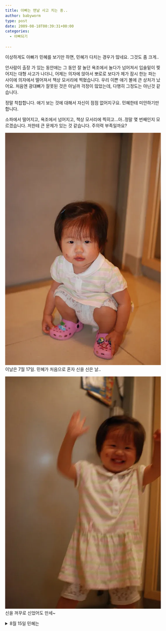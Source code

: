 ```yaml
---
title: 아빠는 맨날 사고 치는 중..
author: babyworm
type: post
date: 2009-08-18T00:39:31+00:00
categories:
  - 아빠되기

---
```

이상하게도 아빠가 민혜를 보기만 하면, 민혜가 다치는 경우가 많네요. 그것도 좀 크게..

안사람이 출장 가 있는 동안에는 그 동안 잘 놀던 욕조에서 놀다가 넘어져서 입술밑이 찢어지는 대형 사고가 나더니, 어제는 의자에 앉아서 뽀로로 보다가 제가 잠시 한눈 파는 사이에 의자에서 떨어져서 책상 모서리에 찍혔습니다. 우리 이쁜 애기 볼에 큰 상처가 났어요. 처음엔 광대뼈가 잘못된 것은 아닐까 걱정이 많았는데, 다행히 그정도는 아닌것 같습니다.&nbsp;

정말 착찹합니다. 애기 보는 것에 대해서 자신이 점점 없어지구요. 민혜한테 미안하기만 합니다.&nbsp;

소파에서 떨어지고, 욕조에서 넘어지고, 책상 모서리에 찍히고&#8230;아..정말 몇 번째인지 모르겠습니다. 저한테 큰 문제가 있는 것 같습니다. 주의력 부족일까요?&nbsp;

<img decoding="async" src="DSC_5356.webp" data-recalc-dims="1" /><br /> 이날은 7월 17일. 민혜가 처음으로 혼자 신을 신은 날..&nbsp;

<img decoding="async" src="DSC_5358.webp" data-recalc-dims="1" /><br /> 신을 꺼꾸로 신었어도 만세~
<details>
<summary>8월 15일 민혜는</summary>

<!-- summary 아래 한칸 공백 두어야함 -->
- 17개월 29일 (내일이면 18개월)
- 몸무게: 10.3Kg
- 키: 81.5cm
</details>
